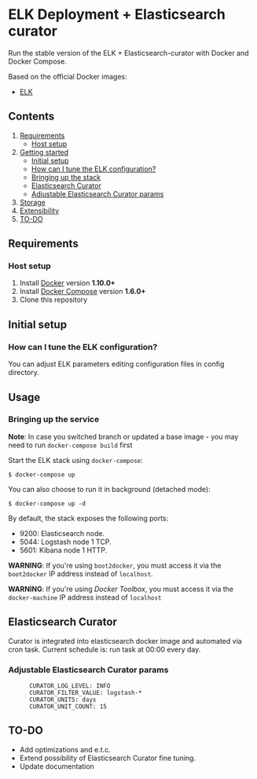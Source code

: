 # ELK Deployment + Elasticsearch curator
Run the stable version of the ELK + Elasticsearch-curator with Docker and Docker Compose.

Based on the official Docker images:

* [ELK](https://www.elastic.co/guide/en/elasticsearch/reference/6.2/docker.html)


## Contents

1. [Requirements](#requirements)
   * [Host setup](#host-setup)
2. [Getting started](#getting-started)
   * [Initial setup](#initial-setup)
   * [How can I tune the ELK configuration?](#how-can-i-tune-the-elk-configuration)
   * [Bringing up the stack](#bringing-up-the-service)
   * [Elasticsearch Curator](#elasticsearch-curator)
   * [Adjustable Elasticsearch Curator params](#adjustable-elasticsearch-curator-params)
4. [Storage](#storage)
5. [Extensibility](#extensibility)
6. [TO-DO](#to-do)

## Requirements

### Host setup

1. Install [Docker](https://www.docker.com/community-edition#/download) version **1.10.0+**
2. Install [Docker Compose](https://docs.docker.com/compose/install/) version **1.6.0+**
3. Clone this repository

## Initial setup

### How can I tune the ELK configuration?

You can adjust ELK parameters editing configuration files in config directory.

## Usage

### Bringing up the service

**Note**: In case you switched branch or updated a base image - you may need to run `docker-compose build` first

Start the ELK stack using `docker-compose`:

```console
$ docker-compose up
```

You can also choose to run it in background (detached mode):

```console
$ docker-compose up -d
```

By default, the stack exposes the following ports:
* 9200: Elasticsearch node.
* 5044: Logstash node 1 TCP.
* 5601: Kibana node 1 HTTP.

**WARNING**: If you're using `boot2docker`, you must access it via the `boot2docker` IP address instead of `localhost`.

**WARNING**: If you're using *Docker Toolbox*, you must access it via the `docker-machine` IP address instead of
`localhost`

## Elasticsearch Curator

Curator is integrated into elasticsearch docker image and automated via cron task. Current schedule is: run task at 00:00 every day.

### Adjustable Elasticsearch Curator params

```
      CURATOR_LOG_LEVEL: INFO
      CURATOR_FILTER_VALUE: logstash-*
      CURATOR_UNITS: days
      CURATOR_UNIT_COUNT: 15
```


## TO-DO

* Add optimizations and e.t.c.
* Extend possibility of Elasticsearch Curator fine tuning.
* Update documentation


